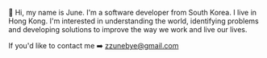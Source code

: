 
<!---
zzunebye/zzunebye is a ✨ special ✨ repository because its `README.md` (this file) appears on your GitHub profile.
You can click the Preview link to take a look at your changes.
--->

👋 Hi, my name is June. I'm a software developer from South Korea. I live in Hong Kong. I'm interested in understanding the world, identifying problems and developing solutions to improve the way we work and live our lives.

If you'd like to contact me ➡️ zzunebye@gmail.com
